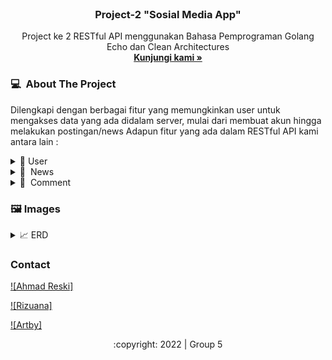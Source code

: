 
<div id="top"></div>
<!-- PROJECT LOGO -->
<br/>
<div align="center">

  <h3 align="center">Project-2 "Sosial Media App"</h3>

  <p align="center">
    Project ke 2 RESTful API menggunakan Bahasa Pemprograman Golang Echo dan Clean Architectures
    <br />
    <a href=""><strong>Kunjungi kami »</strong></a>
    <br />
  </p>
</div>

<!-- ABOUT THE PROJECT -->
### 💻 &nbsp;About The Project

   
Dilengkapi dengan berbagai fitur yang memungkinkan user untuk mengakses data yang ada didalam server, mulai dari membuat akun hingga melakukan postingan/news 
Adapun fitur yang ada dalam RESTful API kami antara lain :
<div>
      <details>
<summary>🙎 User</summary>
  
  <!---
  | Command | Description |
| --- | --- |
  --->
  
 User dapat membuat Akun dan Login, agar mendapat legalitas untuk mengakses berbagai fitur lain di aplikasi ini. 
 Terdapat juga fitur Update untuk mengedit data yang berkaitan dengan user, serta fitur delete jika user menginginkan akunnya dihapus.
 
<div>
  
| Feature User | Endpoint | Param | JWT Token | Fungsi |
| --- | --- | --- | --- | --- |
| POST | /users  | - | NO | Melakukan proses registrasi user |
| POST | /login | - | NO | Melakukan proses login user |
| GET | /users | - | YES | Mendapatkan informasi akun user yang sedang login |
| PUT | /users | - | YES | Melakukan update informasi akun user yang sedang login | 
| DEL | /users | - | YES | Menghapus akun user yang sedang login |

</details>  

<details>
<summary>🎉 &nbsp;News</summary>
  
  <!---
  | Command | Description |
| --- | --- |
  --->
  
User dapat memposting news sendiri yang bisa dikomentari oleh orang lain. Beberapa fitur yang lain ialah User dapat mengupdate dan menghapus news yang ia buat,
  
| Feature news | Endpoint | Param | JWT Token | Fungsi |
| --- | --- | --- | --- | --- |
| GET | /news  | - | NO | Mendapatkan informasi seluruh news yang ada |
| GET | /news/:idnews | idnews | NO | Mendapatkan informasi news secara detail melalui id news |
| GET | /news/mylists | - | YES | Mendapatkan informasi seluruh news user yang ia selenggarakan |
| POST | /news | - | YES | YES | Membuat news baru |
| DELETE | /news/:idnews | idnews | YES | Melakukan delete news yang diselenggarakan oleh user berdasarkan id news |
| PUT |  /news/:idnews | idnews | YES | Melakukan update news tertentu yang diselenggarakan oleh user berdasarkan id news |

</details>

<details>
<summary>💬 &nbsp;Comment</summary>
  
  <!---
  | Command | Description |
| --- | --- |
  --->
Comment merupakan fitur dimana user dapat memberikan comment/komentar pada event yang tersedia dan komentar tersebut dapat dilihat juga oleh user yang lain.

| Feature comment | Endpoint | Param | JWT Token | Fungsi |
| --- | --- | --- | --- | --- |
| POST | /comments | - | YES | Memberikan comment/komentar pada event yang ada |
| GET | /comments/:idEvent | idEvent | YES | Menampilkan comment/komentar yang ada pada suatu event berdasarkan id event |

</details>

<!-- IMAGES -->
### 🖼&nbsp;Images

<details>
<summary>📈&nbsp;ERD</summary>
<img src="">
</details>

<!-- CONTACT -->
### Contact

[![Ahmad Reski]](https://github.com/reski-id)

[![Rizuana]](https://github.com/rizunadiva)

[![Artby]](https://github.com/)


<p align="center">:copyright: 2022 | Group 5</p>
</h3>
